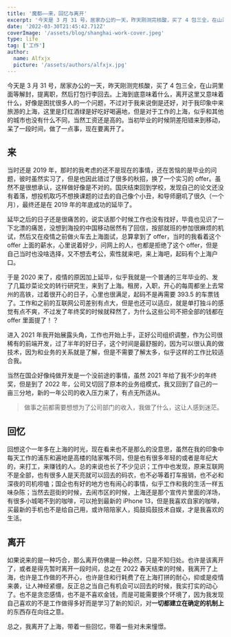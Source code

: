 ```yaml
---
title: '魔都——来，回忆与离开'
excerpt: '今天是 3 月 31 号，居家办公的一天，昨天刚测完核酸，买了 4 包三全，在山洞里面等解封，提离职，然后打包行李回去。上海到底意味着什么，离开这里又意味着什么，好像是困扰很多人的一个问题，不过对于我来说倒是还好，对于我印象中来旅游的上海，这里是灯红酒绿是好吃好喝遍地，但是对于工作的上海，似乎和其他的城市也没有什么不同，当然工资还是高的。当初毕业的时候阴差阳错来到移动，呆了一段时间，做了一点事，现在要离开了。'
date: '2022-03-30T21:45:42.712Z'
coverImage: '/assets/blog/shanghai-work-cover.jpeg'
type: life
tag: ['工作']
author:
  name: Alfxjx
  picture: '/assets/authors/alfxjx.jpg'
---
```


今天是 3 月 31 号，居家办公的一天，昨天刚测完核酸，买了 4 包三全，在山洞里面等解封，提离职，然后打包行李回去。上海到底意味着什么，离开这里又意味着什么，好像是困扰很多人的一个问题，不过对于我来说倒是还好，对于我印象中来旅游的上海，这里是灯红酒绿是好吃好喝遍地，但是对于工作的上海，似乎和其他的城市也没有什么不同，当然工资还是高的。当初毕业的时候阴差阳错来到移动，呆了一段时间，做了一点事，现在要离开了。

## 来

当时还是 2019 年，那时的我考虑的还不是现在的事情，还在苦恼的是毕业的问题，彼时虽然实习了，但是也因此错过了很多的秋招，换了一个实习的 offer。虽然不是很想承认，这样做好像是不对的。国庆结束回到学校，发现自己的论文还没有着落，想投机取巧不想换课题的过去的自己像个小丑，和导师磨叽了很久（一个月），最终还是在 2019 年的年底成功的延毕了。

延毕之后的日子还是很痛苦的，说实话那个时候工作也没有找好，毕竟也见识了一下北漂的痛苦，没想到海投的中国移动居然有了回信，按部就班的参加很麻烦的机试，然后又在疫情之前做火车去上海面试，总算拿到了 offer，当时的我看着这个 offer 上面的薪水，心里说着好少，问网上的人，也都是拒绝了这个 offer，但是自己当时也没啥选择，又不想去考公，索性就来吧，来上海吧，起码有个上海户口。

于是 2020 来了，疫情的原因加上延毕，似乎我就是一个普通的三年毕业的、发了几篇炒菜论文的转行研究生，来到了上海。租房，入职，开心的每周都坐上去常州的高铁，过着很开心的日子，心里也很满足，起码不是再需要 393.5 的车票钱了。工作和之前的互联网公司差别有点大，但是也还可以适应，就是单打独斗的感觉有点不爽，不过发了年终奖的时候就释然了，为什么这些公司不把全部的钱都在 offer 里面提了！？

进入 2021 年我开始展露头角，工作也开始上手，正好公司组织调整，作为公司很稀有的前端开发，过了半年的好日子，这个时间是最舒服的，因为可以很认真的做技术，因为和业务的关系就是了解，但是不需要了解太多，似乎这样的工作比较适合我。

当然在国企好像纯做开发是一个没前途的事情，虽然 2021 年给了我不少的年终奖，但是到了 2022 年，公司又切回了原本的业务组模式，我又回到了自己的一亩三分地，新的一年公司的收入压力来了，有点无所适从。

> 做事之前都需要想想为了公司部门的收入，我做了什么，这让人感到迷茫。

## 回忆

回想这个一年多在上海的时光，现在看来也不是那么的没意思，虽然在我的印象中每天工作的浦东和遍地是高楼的陆家嘴不同，但是也有很多年轻的或者是年纪大的，来打工，来赚钱的人。总的来说也长了不少见识；工作中也发现，原来互联网不是全部，也有很多人是天亮就可以回去的码农，也不必等着打车报销，也不必和深夜的司机唠嗑；国企也有好的地方也有闹心的事情，似乎工作和我的生活一样五味杂陈；当然去逛街的时候，去闹市区的时候，上海还是那个宣传片里面的洋场，有很多小城喝不到的咖啡，可以抢到最新的 iPhone 13，但是我喜欢自家的咖啡，买最新的手机也不是给自己用，或许陪陪家人，捣鼓捣鼓技术自娱，才是我喜欢的生活。

## 离开

如果说来的是一种巧合，那么离开仿佛是一种必然，只是不知归处。也许是该离开了，或者是得先暂时离开一段时间，总之在 2022 春天结束的时候，我离开了上海，也许是工作做的不开心，也许是住和行耗费了在上海打拼的耐心，抑或是疫情来袭，让人神经紧绷，反正总之当自己有机会可以回去的时候，我实打实的动心了。也不是贪恋感情，也不是不喜欢金钱，而是可能需要换个环境了，因为我发现自己喜欢的不是工作做得多好而是学习了新的知识，对**一切都建立在确定的机制上**的东西存在向往之意。

总之，我离开了上海，带着一些回忆，带着一些对未来憧憬。
